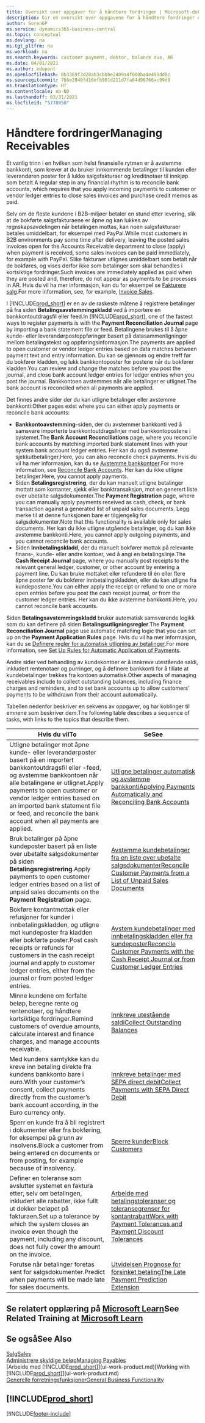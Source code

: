 ```yaml
---
title: Oversikt over oppgaver for å håndtere fordringer | Microsoft-dokumentasjon
description: Gir en oversikt over oppgavene for å håndtere fordringer og utligne betalinger mot kunde- eller leverandørposter.
author: SorenGP
ms.service: dynamics365-business-central
ms.topic: conceptual
ms.devlang: na
ms.tgt_pltfrm: na
ms.workload: na
ms.search.keywords: customer payment, debtor, balance due, AR
ms.date: 04/01/2021
ms.author: edupont
ms.openlocfilehash: 0b3369f3d28ab3cbbbe2409a4f000ba4e491dd8c
ms.sourcegitcommit: 766e2840fd16efb901d211d7fa64d96766ac99d9
ms.translationtype: HT
ms.contentlocale: nb-NO
ms.lasthandoff: 03/31/2021
ms.locfileid: "5778950"
---
```

# <a name="managing-receivables"></a><span data-ttu-id="ecfaa-103">Håndtere fordringer</span><span class="sxs-lookup"><span data-stu-id="ecfaa-103">Managing Receivables</span></span>

<span data-ttu-id="ecfaa-104">Et vanlig trinn i en hvilken som helst finansielle rytmen er å avstemme bankkonti, som krever at du bruker innkommende betalinger til kunden eller leverandøren poster for å lukke salgsfakturaer og kreditnotaer til innkjøp som betalt.</span><span class="sxs-lookup"><span data-stu-id="ecfaa-104">A regular step in any financial rhythm is to reconcile bank accounts, which requires that you apply incoming payments to customer or vendor ledger entries to close sales invoices and purchase credit memos as paid.</span></span>

<span data-ttu-id="ecfaa-105">Selv om de fleste kundene i B2B-miljøer betaler en stund etter levering, slik at de bokførte salgsfakturaene er åpne og kan lukkes av regnskapsavdelingen når betalingen mottas, kan noen salgsfakturaer betales umiddelbart, for eksempel med PayPal.</span><span class="sxs-lookup"><span data-stu-id="ecfaa-105">While most customers in B2B environments pay some time after delivery, leaving the posted sales invoices open for the Accounts Receivable department to close (apply) when payment is received, some sales invoices can be paid immediately, for example with PayPal.</span></span> <span data-ttu-id="ecfaa-106">Slike fakturaer utlignes umiddelbart som betalt når de bokføres, og vises derfor ikke som betalinger som skal behandles i kortsiktige fordringer.</span><span class="sxs-lookup"><span data-stu-id="ecfaa-106">Such invoices are immediately applied as paid when they are posted and, therefore, do not appear as payments to be processes in AR.</span></span> <span data-ttu-id="ecfaa-107">Hvis du vil ha mer informasjon, kan du for eksempel se [Fakturere salg](sales-how-invoice-sales.md).</span><span class="sxs-lookup"><span data-stu-id="ecfaa-107">For more information, see, for example, [Invoice Sales](sales-how-invoice-sales.md).</span></span>  

<span data-ttu-id="ecfaa-108">I [!INCLUDE[prod_short](includes/prod_short.md)] er en av de raskeste måtene å registrere betalinger på fra siden **Betalingsavstemmingskladd** ved å importere en bankkontoutdragsfil eller feed.</span><span class="sxs-lookup"><span data-stu-id="ecfaa-108">In [!INCLUDE[prod_short](includes/prod_short.md)], one of the fastest ways to register payments is with the **Payment Reconciliation Journal** page by importing a bank statement file or feed.</span></span> <span data-ttu-id="ecfaa-109">Betalingene brukes til å åpne kunde- eller leverandørpostoppføringer basert på datasammenligninger mellom betalingstekst og oppføringsinformasjon.</span><span class="sxs-lookup"><span data-stu-id="ecfaa-109">The payments are applied to open customer or vendor ledger entries based on data matches between payment text and entry information.</span></span> <span data-ttu-id="ecfaa-110">Du kan se gjennom og endre treff før du bokfører kladden, og lukk bankkontoposter for postene når du bokfører kladden.</span><span class="sxs-lookup"><span data-stu-id="ecfaa-110">You can review and change the matches before you post the journal, and close bank account ledger entries for ledger entries when you post the journal.</span></span> <span data-ttu-id="ecfaa-111">Bankkontoen avstemmes når alle betalinger er utlignet.</span><span class="sxs-lookup"><span data-stu-id="ecfaa-111">The bank account is reconciled when all payments are applied.</span></span>

<span data-ttu-id="ecfaa-112">Det finnes andre sider der du kan utligne betalinger eller avstemme bankkonti:</span><span class="sxs-lookup"><span data-stu-id="ecfaa-112">Other pages exist where you can either apply payments or reconcile bank accounts:</span></span>

* <span data-ttu-id="ecfaa-113">**Bankkontoavstemming**-siden, der du avstemmer bankkonti ved å samsvare importerte bankkontoutdragslinjer med bankkontopostene i systemet.</span><span class="sxs-lookup"><span data-stu-id="ecfaa-113">The **Bank Account Reconciliations** page, where you reconcile bank accounts by matching imported bank statement lines with your system bank account ledger entries.</span></span> <span data-ttu-id="ecfaa-114">Her kan du også avstemme sjekkutbetalinger.</span><span class="sxs-lookup"><span data-stu-id="ecfaa-114">Here, you can also reconcile check payments.</span></span> <span data-ttu-id="ecfaa-115">Hvis du vil ha mer informasjon, kan du se [Avstemme bankkontoer](bank-how-reconcile-bank-accounts-separately.md).</span><span class="sxs-lookup"><span data-stu-id="ecfaa-115">For more information, see [Reconcile Bank Accounts](bank-how-reconcile-bank-accounts-separately.md).</span></span> <span data-ttu-id="ecfaa-116">Her kan du ikke utligne betalinger.</span><span class="sxs-lookup"><span data-stu-id="ecfaa-116">Here, you cannot apply payments.</span></span>
* <span data-ttu-id="ecfaa-117">Siden **Betalingsregistrering**, der du kan manuelt utligne betalinger mottatt som kontanter, sjekk eller banktransaksjon, mot en generert liste over ubetalte salgsdokumenter.</span><span class="sxs-lookup"><span data-stu-id="ecfaa-117">The **Payment Registration** page, where you can manually apply payments received as cash, check, or bank transaction against a generated list of unpaid sales documents.</span></span> <span data-ttu-id="ecfaa-118">Legg merke til at denne funksjonen bare er tilgjengelig for salgsdokumenter.</span><span class="sxs-lookup"><span data-stu-id="ecfaa-118">Note that this functionality is available only for sales documents.</span></span> <span data-ttu-id="ecfaa-119">Her kan du ikke utligne utgående betalinger, og du kan ikke avstemme bankkonti.</span><span class="sxs-lookup"><span data-stu-id="ecfaa-119">Here, you cannot apply outgoing payments, and you cannot reconcile bank accounts.</span></span>
* <span data-ttu-id="ecfaa-120">Siden **Innbetalingskladd**, der du manuelt bokfører mottak på relevante finans-, kunde- eller andre kontoer, ved å angi en betalingslinje.</span><span class="sxs-lookup"><span data-stu-id="ecfaa-120">The **Cash Receipt Journal** page, where you manually post receipts to the relevant general ledger, customer, or other account by entering a payment line.</span></span> <span data-ttu-id="ecfaa-121">Du kan bruke mottaket eller refundere til én eller flere åpne poster før du bokfører innbetalingskladden, eller du kan utligne fra kundepostene.</span><span class="sxs-lookup"><span data-stu-id="ecfaa-121">You can either apply the receipt or refund to one or more open entries before you post the cash receipt journal, or from the customer ledger entries.</span></span> <span data-ttu-id="ecfaa-122">Her kan du ikke avstemme bankkonti.</span><span class="sxs-lookup"><span data-stu-id="ecfaa-122">Here, you cannot reconcile bank accounts.</span></span>

<span data-ttu-id="ecfaa-123">Siden **Betalingsavstemmingskladd** bruker automatisk samsvarende logikk som du kan definere på siden **Betalingsutligningsregler**.</span><span class="sxs-lookup"><span data-stu-id="ecfaa-123">The **Payment Reconciliation Journal** page use automatic matching logic that you can set up on the **Payment Application Rules** page.</span></span> <span data-ttu-id="ecfaa-124">Hvis du vil ha mer informasjon, kan du se [Definere regler for automatisk utligning av betalinger](receivables-how-set-up-payment-application-rules.md).</span><span class="sxs-lookup"><span data-stu-id="ecfaa-124">For more information, see [Set Up Rules for Automatic Application of Payments](receivables-how-set-up-payment-application-rules.md).</span></span>  

<span data-ttu-id="ecfaa-125">Andre sider ved behandling av kundekontoer er å innkreve utestående saldi, inkludert rentenotaer og purringer, og å definere bankkonti for å tillate at kundebetalinger trekkes fra kontoen automatisk.</span><span class="sxs-lookup"><span data-stu-id="ecfaa-125">Other aspects of managing receivables include to collect outstanding balances, including finance charges and reminders, and to set bank accounts up to allow customers' payments to be withdrawn from their account automatically.</span></span>

<span data-ttu-id="ecfaa-126">Tabellen nedenfor beskriver en sekvens av oppgaver, og har koblinger til emnene som beskriver dem.</span><span class="sxs-lookup"><span data-stu-id="ecfaa-126">The following table describes a sequence of tasks, with links to the topics that describe them.</span></span>  

| <span data-ttu-id="ecfaa-127">Hvis du vil</span><span class="sxs-lookup"><span data-stu-id="ecfaa-127">To</span></span> | <span data-ttu-id="ecfaa-128">Se</span><span class="sxs-lookup"><span data-stu-id="ecfaa-128">See</span></span> |
| --- | --- |
| <span data-ttu-id="ecfaa-129">Utligne betalinger mot åpne kunde- eller leverandørposter basert på en importert bankkontoutdragsfil eller -feed, og avstemme bankkontoen når alle betalingene er utlignet.</span><span class="sxs-lookup"><span data-stu-id="ecfaa-129">Apply payments to open customer or vendor ledger entries based on an imported bank statement file or feed, and reconcile the bank account when all payments are applied.</span></span> |[<span data-ttu-id="ecfaa-130">Utligne betalinger automatisk og avstemme bankkonti</span><span class="sxs-lookup"><span data-stu-id="ecfaa-130">Applying Payments Automatically and Reconciling Bank Accounts</span></span>](receivables-apply-payments-auto-reconcile-bank-accounts.md) |
| <span data-ttu-id="ecfaa-131">Bruk betalinger på åpne kundeposter basert på en liste over ubetalte salgsdokumenter på siden **Betalingsregistrering**.</span><span class="sxs-lookup"><span data-stu-id="ecfaa-131">Apply payments to open customer ledger entries based on a list of unpaid sales documents on the **Payment Registration** page.</span></span> |[<span data-ttu-id="ecfaa-132">Avstemme kundebetalinger fra en liste over ubetalte salgsdokumenter</span><span class="sxs-lookup"><span data-stu-id="ecfaa-132">Reconcile Customer Payments from a List of Unpaid Sales Documents</span></span>](receivables-how-reconcile-customer-payments-list-unpaid-sales-documents.md) |
| <span data-ttu-id="ecfaa-133">Bokføre kontantmottak eller refusjoner for kunder i innbetalingskladden, og utligne mot kundeposter fra kladden eller bokførte poster.</span><span class="sxs-lookup"><span data-stu-id="ecfaa-133">Post cash receipts or refunds for customers in the cash receipt journal and apply to customer ledger entries, either from the journal or from posted ledger entries.</span></span> |[<span data-ttu-id="ecfaa-134">Avstem kundebetalinger med innbetalingskladden eller fra kundeposter</span><span class="sxs-lookup"><span data-stu-id="ecfaa-134">Reconcile Customer Payments with the Cash Receipt Journal or from Customer Ledger Entries</span></span>](receivables-how-apply-sales-transactions-manually.md) |
| <span data-ttu-id="ecfaa-135">Minne kundene om forfalte beløp, beregne rente og rentenotaer, og håndtere kortsiktige fordringer.</span><span class="sxs-lookup"><span data-stu-id="ecfaa-135">Remind customers of overdue amounts, calculate interest and finance charges, and manage accounts receivable.</span></span> |[<span data-ttu-id="ecfaa-136">Innkreve utestående saldi</span><span class="sxs-lookup"><span data-stu-id="ecfaa-136">Collect Outstanding Balances</span></span>](receivables-collect-outstanding-balances.md) |
|<span data-ttu-id="ecfaa-137">Med kundens samtykke kan du kreve inn betaling direkte fra kundens bankkonto bare i euro.</span><span class="sxs-lookup"><span data-stu-id="ecfaa-137">With your customer’s consent, collect payments directly from the customer’s bank account according, in the Euro currency only.</span></span>|[<span data-ttu-id="ecfaa-138">Innkreve betalinger med SEPA direct debit</span><span class="sxs-lookup"><span data-stu-id="ecfaa-138">Collect Payments with SEPA Direct Debit</span></span>](finance-collect-payments-with-sepa-direct-debit.md)|
|<span data-ttu-id="ecfaa-139">Sperr en kunde fra å bli registrert i dokumenter eller fra bokføring, for eksempel på grunn av insolvens.</span><span class="sxs-lookup"><span data-stu-id="ecfaa-139">Block a customer from being entered on documents or from posting, for example because of insolvency.</span></span>|[<span data-ttu-id="ecfaa-140">Sperre kunder</span><span class="sxs-lookup"><span data-stu-id="ecfaa-140">Block Customers</span></span>](receivables-how-block-customers.md)|
|<span data-ttu-id="ecfaa-141">Definer en toleranse som avslutter systemet en faktura etter, selv om betalingen, inkludert alle rabatter, ikke fullt ut dekker beløpet på fakturaen.</span><span class="sxs-lookup"><span data-stu-id="ecfaa-141">Set up a tolerance by which the system closes an invoice even though the payment, including any discount, does not fully cover the amount on the invoice.</span></span>|[<span data-ttu-id="ecfaa-142">Arbeide med betalingstoleranser og toleransegrenser for kontantrabatt</span><span class="sxs-lookup"><span data-stu-id="ecfaa-142">Work with Payment Tolerances and Payment Discount Tolerances</span></span>](finance-payment-tolerance-and-payment-discount-tolerance.md)|
| <span data-ttu-id="ecfaa-143">Forutse når betalinger foretas sent for salgsdokumenter.</span><span class="sxs-lookup"><span data-stu-id="ecfaa-143">Predict when payments will be made late for sales documents.</span></span> | [<span data-ttu-id="ecfaa-144">Utvidelsen Prognose for forsinket betaling</span><span class="sxs-lookup"><span data-stu-id="ecfaa-144">The Late Payment Prediction Extension</span></span>](ui-extensions-late-payment-prediction.md) |

## <a name="see-related-training-at-microsoft-learn"></a><span data-ttu-id="ecfaa-145">Se relatert opplæring på [Microsoft Learn](/learn/paths/process-customer-vendor-payments-dynamics-365-business-central/)</span><span class="sxs-lookup"><span data-stu-id="ecfaa-145">See Related Training at [Microsoft Learn](/learn/paths/process-customer-vendor-payments-dynamics-365-business-central/)</span></span>

## <a name="see-also"></a><span data-ttu-id="ecfaa-146">Se også</span><span class="sxs-lookup"><span data-stu-id="ecfaa-146">See Also</span></span>
[<span data-ttu-id="ecfaa-147">Salg</span><span class="sxs-lookup"><span data-stu-id="ecfaa-147">Sales</span></span>](sales-manage-sales.md)  
[<span data-ttu-id="ecfaa-148">Administrere skyldige beløp</span><span class="sxs-lookup"><span data-stu-id="ecfaa-148">Managing Payables</span></span>](payables-manage-payables.md)  
<span data-ttu-id="ecfaa-149">[Arbeide med [!INCLUDE[prod_short](includes/prod_short.md)]](ui-work-product.md)</span><span class="sxs-lookup"><span data-stu-id="ecfaa-149">[Working with [!INCLUDE[prod_short](includes/prod_short.md)]](ui-work-product.md)</span></span>  
[<span data-ttu-id="ecfaa-150">Generelle forretningsfunksjoner</span><span class="sxs-lookup"><span data-stu-id="ecfaa-150">General Business Functionality</span></span>](ui-across-business-areas.md)

## [!INCLUDE[prod_short](includes/free_trial_md.md)]  


[!INCLUDE[footer-include](includes/footer-banner.md)]